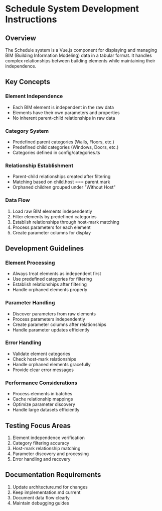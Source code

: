 # Schedule System Development Instructions

## Overview

The Schedule system is a Vue.js component for displaying and managing BIM (Building Information Modeling) data in a tabular format. It handles complex relationships between building elements while maintaining their independence.

## Key Concepts

### Element Independence

- Each BIM element is independent in the raw data
- Elements have their own parameters and properties
- No inherent parent-child relationships in raw data

### Category System

- Predefined parent categories (Walls, Floors, etc.)
- Predefined child categories (Windows, Doors, etc.)
- Categories defined in config/categories.ts

### Relationship Establishment

- Parent-child relationships created after filtering
- Matching based on child.host === parent.mark
- Orphaned children grouped under "Without Host"

### Data Flow

1. Load raw BIM elements independently
2. Filter elements by predefined categories
3. Establish relationships through host-mark matching
4. Process parameters for each element
5. Create parameter columns for display

## Development Guidelines

### Element Processing

- Always treat elements as independent first
- Use predefined categories for filtering
- Establish relationships after filtering
- Handle orphaned elements properly

### Parameter Handling

- Discover parameters from raw elements
- Process parameters independently
- Create parameter columns after relationships
- Handle parameter updates efficiently

### Error Handling

- Validate element categories
- Check host-mark relationships
- Handle orphaned elements gracefully
- Provide clear error messages

### Performance Considerations

- Process elements in batches
- Cache relationship mappings
- Optimize parameter discovery
- Handle large datasets efficiently

## Testing Focus Areas

1. Element independence verification
2. Category filtering accuracy
3. Host-mark relationship matching
4. Parameter discovery and processing
5. Error handling and recovery

## Documentation Requirements

1. Update architecture.md for changes
2. Keep implementation.md current
3. Document data flow clearly
4. Maintain debugging guides
